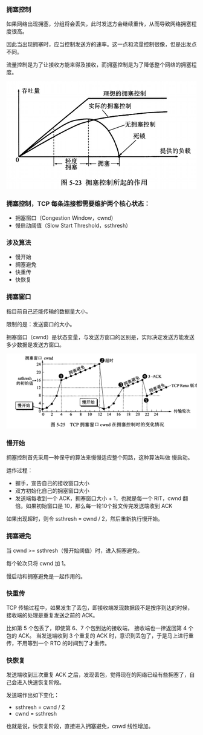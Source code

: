 ### 拥塞控制

如果网络出现拥塞，分组将会丢失，此时发送方会继续重传，从而导致网络拥塞程度很高。 

因此当出现拥塞时，应当控制发送方的速率。这一点和流量控制很像，但是出发点不同。 

流量控制是为了让接收方能来得及接收，而拥塞控制是为了降低整个网络的拥塞程度。

![img_1.png](img_1.png)


### 拥塞控制，TCP 每条连接都需要维护两个核心状态：

* 拥塞窗口（Congestion Window，cwnd）
* 慢启动阈值（Slow Start Threshold，ssthresh）

### 涉及算法

* 慢开始 
* 拥塞避免 
* 快重传 
* 快恢复

### 拥塞窗口

指目前自己还能传输的数据量大小。

限制的是：发送窗口的大小。

拥塞窗口（cwnd）是状态变量，与发送方窗口的区别是，实际决定发送方能发送多少数据是发送方窗口。

![img_2.png](img_2.png)


### 慢开始

拥塞控制首先采用一种保守的算法来慢慢适应整个网路，这种算法叫做 慢启动。

运作过程：

* 握手，宣告自己的接收窗口大小
* 双方初始化自己的拥塞窗口大小
* 发送端每收到一个 ACK，拥塞窗口大小 + 1，也就是每一个 RIT，cwnd 翻倍。如果初始窗口是 10，那么每一轮10个报文传完发送端收到 ACK

如果出现超时，则令 ssthresh = cwnd / 2，然后重新执行慢开始。

### 拥塞避免

当 cwnd >= ssthresh（慢开始阈值）时，进入拥塞避免。

每个轮次只将 cwnd 加 1。

慢启动和拥塞避免是一起作用的。

### 快重传

TCP 传输过程中，如果发生了丢包，即接收端发现数据段不是按序到达的时候，接收端的处理是重复发送之前的 ACK。

比如第 5 个包丢了，即使第 6、7 个包到达的接收端， 接收端也一律返回第 4 个包的 ACK。
当发送端收到 3 个重复的 ACK 时，意识到丢包了，于是马上进行重传，不用等到一个 RTO 的时间到了才重传。

### 快恢复

发送端收到三次重复 ACK 之后，发现丢包，觉得现在的网络已经有些拥塞了，自己会进入快速恢复阶段。

发送端作出如下变化：

* ssthresh = cwnd / 2
* cwnd = ssthresh

也就是说，快恢复阶段，直接进入拥塞避免，cnwd 线性增加。


